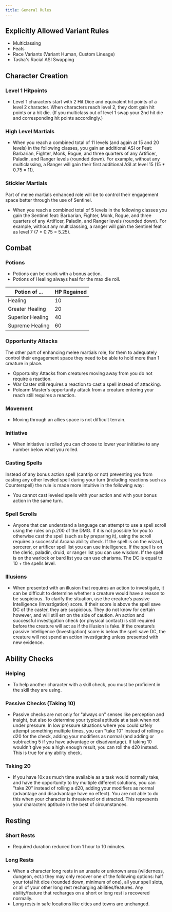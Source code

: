 ```yaml
---
title: General Rules
---
```


## Explicitly Allowed Variant Rules
- Multiclassing
- Feats
- Race Variants (Variant Human, Custom Lineage)
- Tasha's Racial ASI Swapping

## Character Creation
### Level 1 Hitpoints
- Level 1 characters start with 2 Hit Dice and equivalent hit points of a level 2 character. When characters reach level 2, they dont gain hit points or a hit die. (If you multiclass out of level 1 swap your 2nd hit die and corresponding hit points accordingly.)

### High Level Martials
- When you reach a combined total of 11 levels (and again at 15 and 20 levels) in the following classes, you gain an additional ASI or Feat: Barbarian, Fighter, Monk, Rogue, and three quarters of any Artificer, Paladin, and Ranger levels (rounded down). For example, without any multiclassing, a Ranger will gain their first additional ASI at level 15 (15 * 0.75 = 11).

### Stickier Martials
Part of melee martials enhanced role will be to control their engagement space better through the use of Sentinel.
- When you reach a combined total of 5 levels in the following classes you gain the Sentinel feat: Barbarian, Fighter, Monk, Rogue, and three quarters of any Artificer, Paladin, and Ranger levels (rounded down). For example, without any multiclassing, a ranger will gain the Sentinel feat as level 7 (7 * 0.75 = 5.25).

## Combat
### Potions
- Potions can be drank with a bonus action.
- Potions of Healing always heal for the max die roll.

| Potion of ... | HP Regained |
| ----------- | ----------- |
| Healing | 10 |
| Greater Healing | 20 |
| Superior Healing | 40 |
| Supreme Healing | 60 |

### Opportunity Attacks
The other part of enhancing melee martials role, for them to adequately control their engagement space they need to be able to hold more than 1 creature in place.
- Opportunity Attacks from creatures moving away from you do not require a reaction. 
- War Caster still requires a reaction to cast a spell instead of attacking.
- Polearm Master's opportunity attack from a creature entering your reach still requires a reaction.

### Movement
- Moving through an allies space is not difficult terrain.

### Initiative
- When initiative is rolled you can choose to lower your initiative to any number below what you rolled.

### Casting Spells
Instead of any bonus action spell (cantrip or not) preventing you from casting any other leveled spell during your turn (including reactions such as Counterspell) the rule is made more intuitive in the following way:
- You cannot cast leveled spells with your action and with your bonus action in the same turn.

### Spell Scrolls
- Anyone that can understand a language can attempt to use a spell scroll using the rules on p.200 of the DMG. If it is not possible for you to otherwise cast the spell (such as by preparing it), using the scroll requires a successful Arcana ability check. If the spell is on the wizard, sorcerer, or artificer spell list you can use intelligence. If the spell is on the cleric, paladin, druid, or ranger list you can use wisdom. If the spell is on the warlock or bard list you can use charisma. The DC is equal to 10 + the spells level.

### Illusions
- When presented with an illusion that requires an action to investigate, it can be difficult to determine whether a creature would have a reason to be suspicious. To clarify the situation, use the creature’s passive Intelligence (Investigation) score. If their score is above the spell save DC of the caster, they are suspicious. They do not know for certain however, and will still err on the side of caution. An action and successful investigation check (or physical contact) is still required before the creature will act as if the illusion is fake. If the creature’s passive Intelligence (Investigation) score is below the spell save DC, the creature will not spend an action investigating unless presented with new evidence.

## Ability Checks
### Helping
- To help another character with a skill check, you must be proficient in the skill they are using.

### Passive Checks (Taking 10)
- Passive checks are not only for "always on" senses like perception and insight, but also to determine your typical aptitude at a task when not under pressure. In low pressure situations where you could safely attempt something multiple times, you can "take 10" instead of rolling a d20 for the check, adding your modifiers as normal (and adding or subtracting 5 if you have advantage or disadvantage). If taking 10 wouldn't give you a high enough result, you can roll the d20 instead. This is true for any ability check.

### Taking 20
- If you have 10x as much time available as a task would normally take, and have the opportunity to try multiple different solutions, you can "take 20" instead of rolling a d20, adding your modifiers as normal (advantage and disadvantage have no effect). You are not able to do this when your character is threatened or distracted. This represents your characters aptitude in the best of circumstances.

## Resting
### Short Rests
- Required duration reduced from 1 hour to 10 minutes.

### Long Rests
- When a character long rests in an unsafe or unknown area (wilderness, dungeon, ect.) they may only recover one of the following options: half your total hit dice (rounded down, minimum of one), all your spell slots, or all of your other long rest recharging abilities/features. Any ability/feature that recharges on a short or long rest is recovered normally.
- Long rests in safe locations like cities and towns are unchanged.
